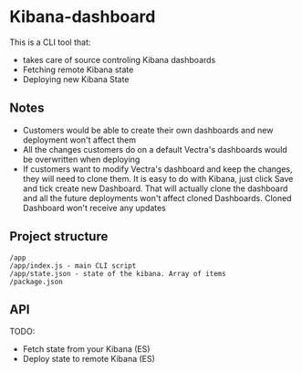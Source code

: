 # Kibana-dashboard

This is a CLI tool that:
* takes care of source controling Kibana dashboards
* Fetching remote Kibana state
* Deploying new Kibana State


## Notes

* Customers would be able to create their own dashboards and new deployment won't affect them
* All the changes customers do on a default Vectra's dashboards would be overwritten when deploying
* If customers want to modify Vectra's dashboard and keep the changes, they will need to clone them. It is easy to do with Kibana, just click Save and tick create new       Dashboard. That will actually clone the dashboard and all the future deployments won't affect cloned Dashboards. Cloned Dashboard won't receive any updates

## Project structure

```
/app
/app/index.js - main CLI script
/app/state.json - state of the kibana. Array of items
/package.json
```

## API

TODO:
* Fetch state from your Kibana (ES)
* Deploy state to remote Kibana (ES)

